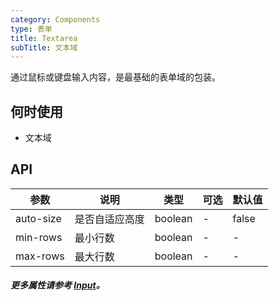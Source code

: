 ```yaml
---
category: Components
type: 表单
title: Textarea  
subTitle: 文本域
---
```


通过鼠标或键盘输入内容，是最基础的表单域的包装。

## 何时使用
- 文本域


## API 
| 参数      | 说明           | 类型    | 可选 | 默认值 |
| --------- | -------------- | ------- | ---- | ------ |
| auto-size | 是否自适应高度 | boolean | -    | false  |
| min-rows  | 最小行数       | boolean | -    | -  |
| max-rows  | 最大行数       | boolean | -    | -  |

##### 更多属性请参考 [Input](/components/input/#API)。
